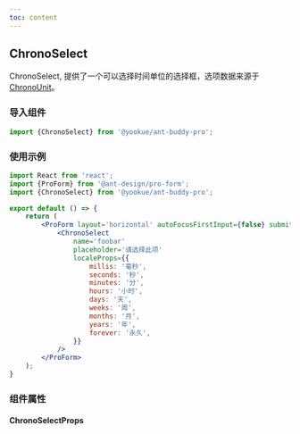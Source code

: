 ```yaml
---
toc: content
---
```


## ChronoSelect

ChronoSelect, 提供了一个可以选择时间单位的选择框，选项数据来源于 [ChronoUnit](https://docs.oracle.com/javase/8/docs/api/java/time/temporal/ChronoUnit.html)。

### 导入组件

```jsx | pure
import {ChronoSelect} from '@yookue/ant-buddy-pro';
```

### 使用示例

```jsx
import React from 'react';
import {ProForm} from '@ant-design/pro-form';
import {ChronoSelect} from '@yookue/ant-buddy-pro';

export default () => {
    return (
        <ProForm layout='horizontal' autoFocusFirstInput={false} submitter={false}>
            <ChronoSelect
                name='foobar'
                placeholder='请选择此项'
                localeProps={{
                    millis: '毫秒',
                    seconds: '秒',
                    minutes: '分',
                    hours: '小时',
                    days: '天',
                    weeks: '周',
                    months: '月',
                    years: '年',
                    forever: '永久',
                }}
            />
        </ProForm>
    );
}
```

### 组件属性

#### ChronoSelectProps

<API src="@/form/ChronoSelect/index.tsx" hideTitle></API>
